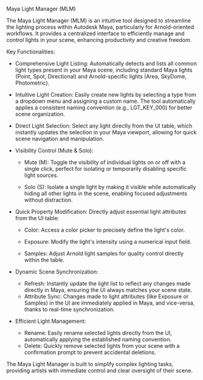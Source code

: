 Maya Light Manager (MLM)


The Maya Light Manager (MLM) is an intuitive tool designed to streamline the lighting process within Autodesk Maya, particularly for Arnold-oriented workflows.
It provides a centralized interface to efficiently manage and control lights in your scene, enhancing productivity and creative freedom.

Key Functionalities:

-    Comprehensive Light Listing: Automatically detects and lists all common light types present in your Maya scene, including standard Maya lights (Point, Spot, Directional) and Arnold-specific lights (Area, SkyDome, Photometric).

-    Intuitive Light Creation: Easily create new lights by selecting a type from a dropdown menu and assigning a custom name.
The tool automatically applies a consistent naming convention (e.g., LGT_KEY_000) for better scene organization.

-   Direct Light Selection: Select any light directly from the UI table, which instantly updates the selection in your Maya viewport, allowing for quick scene navigation and manipulation.

-   Visibility Control (Mute & Solo):

      - Mute (M): Toggle the visibility of individual lights on or off with a single click, perfect for isolating or temporarily disabling specific light sources.

      - Solo (S): Isolate a single light by making it visible while automatically hiding all other lights in the scene, enabling focused adjustments without distraction.

- Quick Property Modification: Directly adjust essential light attributes from the UI table:

  - Color: Access a color picker to precisely define the light's color.

  - Exposure: Modify the light's intensity using a numerical input field.

  - Samples: Adjust Arnold light samples for quality control directly within the table.

- Dynamic Scene Synchronization:
  - Refresh: Instantly update the light list to reflect any changes made directly in Maya, ensuring the UI always matches your scene state.
  - Attribute Sync: Changes made to light attributes (like Exposure or Samples) in the UI are immediately applied in Maya, and vice-versa, thanks to real-time synchronization.

- Efficient Light Management:
  - Rename: Easily rename selected lights directly from the UI, automatically applying the established naming convention.
  - Delete: Quickly remove selected lights from your scene with a confirmation prompt to prevent accidental deletions.

The Maya Light Manager is built to simplify complex lighting tasks, providing artists with immediate control and clear oversight of their scene.
